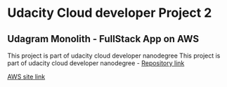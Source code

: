 # Udacity Cloud developer Project 2
## Udagram Monolith - FullStack App on AWS

This project is part of udacity cloud developer nanodegree
This project is part of udacity cloud developer nanodegree - [Repository link](https://github.com/ousat/Udagram-udacity-cloud-project-2)


[AWS site link](niyofesto.us-east-2.elasticbeanstalk.com) 

